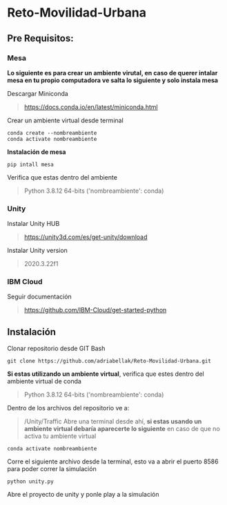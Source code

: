 # Reto-Movilidad-Urbana

## Pre Requisitos:
### Mesa
**Lo siguiente es para crear un ambiente virutal, en caso de querer intalar mesa en tu propio computadora ve salta lo siguiente y solo instala mesa**

Descargar Miniconda
> https://docs.conda.io/en/latest/miniconda.html

Crear un ambiente virtual desde terminal
```
conda create --nombreambiente
conda activate nombreambiente
```

**Instalación de mesa**
```
pip intall mesa
```

Verifica que estas dentro del ambiente
> Python 3.8.12 64-bits ('nombreambiente': conda)

### Unity
Instalar Unity HUB
> https://unity3d.com/es/get-unity/download

Instalar Unity version
> 2020.3.22f1


### IBM Cloud
Seguir documentación
> https://github.com/IBM-Cloud/get-started-python


## Instalación
Clonar repositorio desde GIT Bash
```
git clone https://github.com/adriabellak/Reto-Movilidad-Urbana.git

```

**Si estas utilizando un ambiente virtual**, verifica que estes dentro del ambiente virtual de conda
> Python 3.8.12 64-bits ('nombreambiente': conda)

Dentro de los archivos del repositorio ve a:
> /Unity/Traffic
Abre una terminal desde ahí, **si estas usando un ambiente virtual debaría aparecerte lo siguiente** en caso de que no activa tu ambiente virtual
```
conda activate nombreambiente
```

Corre el siguiente archivo desde la terminal, esto va a abrir el puerto 8586 para poder correr la simulación
```
python unity.py
```
Abre el proyecto de unity y ponle play a la simulación







